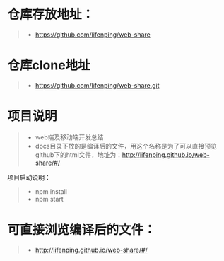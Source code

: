 # 仓库存放地址：
>* https://github.com/lifenping/web-share

# 仓库clone地址
>* https://github.com/lifenping/web-share.git

# 项目说明
>* web端及移动端开发总结
>* docs目录下放的是编译后的文件，用这个名称是为了可以直接预览github下的html文件，地址为：http://lifenping.github.io/web-share/#/

项目启动说明：
>* npm install
>* npm start

# 可直接浏览编译后的文件：
>* http://lifenping.github.io/web-share/#/
